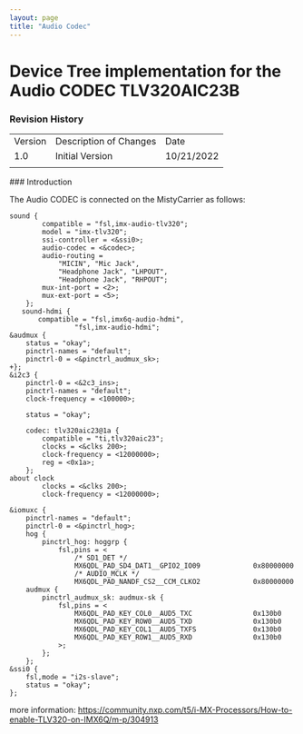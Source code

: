 ```yaml
---
layout: page
title: "Audio Codec"
---
```


# Device Tree implementation for the Audio CODEC TLV320AIC23B
### Revision History

<table>
  <tr>
   <td>Version
   </td>
   <td>Description of Changes
   </td>
   <td>Date
   </td>
  </tr>
  <tr>
   <td>
	   1.0
   </td>
   <td>
	   Initial Version
   </td>
   <td>
	   10/21/2022
   </td>
  </tr>
  <tr>
   <td>
   </td>
   <td>
   </td>
   <td>
   </td>
  </tr>
</table>
### Introduction

The Audio CODEC is connected on the MistyCarrier as follows:

```
sound {
        compatible = "fsl,imx-audio-tlv320";
        model = "imx-tlv320";
        ssi-controller = <&ssi0>;
        audio-codec = <&codec>;
        audio-routing =
            "MICIN", "Mic Jack",
            "Headphone Jack", "LHPOUT",
            "Headphone Jack", "RHPOUT";
        mux-int-port = <2>;
        mux-ext-port = <5>;
    };
   sound-hdmi {
       compatible = "fsl,imx6q-audio-hdmi",
                "fsl,imx-audio-hdmi";
&audmux {
    status = "okay";
    pinctrl-names = "default";
    pinctrl-0 = <&pinctrl_audmux_sk>;
+};
&i2c3 {
    pinctrl-0 = <&2c3_ins>;
    pinctrl-names = "default";
    clock-frequency = <100000>;

    status = "okay";
    
    codec: tlv320aic23@1a {
        compatible = "ti,tlv320aic23";
        clocks = <&clks 200>;
        clock-frequency = <12000000>;
        reg = <0x1a>;
    };
about clock
        clocks = <&clks 200>;
        clock-frequency = <12000000>;
        
&iomuxc {
    pinctrl-names = "default";
    pinctrl-0 = <&pinctrl_hog>;
    hog {
        pinctrl_hog: hoggrp {
            fsl,pins = <
                /* SD1_DET */
                MX6QDL_PAD_SD4_DAT1__GPIO2_IO09             0x80000000
                /* AUDIO_MCLK */
                MX6QDL_PAD_NANDF_CS2__CCM_CLKO2             0x80000000             
    audmux {
        pinctrl_audmux_sk: audmux-sk {
            fsl,pins = <
                MX6QDL_PAD_KEY_COL0__AUD5_TXC               0x130b0
                MX6QDL_PAD_KEY_ROW0__AUD5_TXD               0x130b0
                MX6QDL_PAD_KEY_COL1__AUD5_TXFS              0x130b0
                MX6QDL_PAD_KEY_ROW1__AUD5_RXD               0x130b0
            >;
        };
    };
&ssi0 {
    fsl,mode = "i2s-slave";
    status = "okay";
};
```
more information: https://community.nxp.com/t5/i-MX-Processors/How-to-enable-TLV320-on-IMX6Q/m-p/304913
